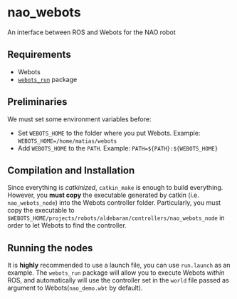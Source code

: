 # nao_webots
An interface between ROS and Webots for the NAO robot

## Requirements
* Webots
* [`webots_run`](http://github.com/mmattamala/webots_run.git) package

## Preliminaries
We must set some environment variables before:
* Set `WEBOTS_HOME` to the folder where you put Webots. Example: `WEBOTS_HOME=/home/matias/webots`
* Add `WEBOTS_HOME` to the `PATH`. Example: `PATH=${PATH}:${WEBOTS_HOME}`

## Compilation and Installation
Since everything is _catkinized_, `catkin_make` is enough to build everything. However, you **must copy** the executable generated by catkin (i.e. `nao_webots_node`) into the Webots controller folder. Particularly, you must copy the executable to `$WEBOTS_HOME/projects/robots/aldebaran/controllers/nao_webots_node` in order to let Webots to find the controller.

## Running the nodes
It is **highly** recommended to use a launch file, you can use `run.launch` as an example. The `webots_run` package will allow you to execute Webots _within_ ROS, and automatically will use the controller set in the `world` file passed as argument to Webots(`nao_demo.wbt` by default).
